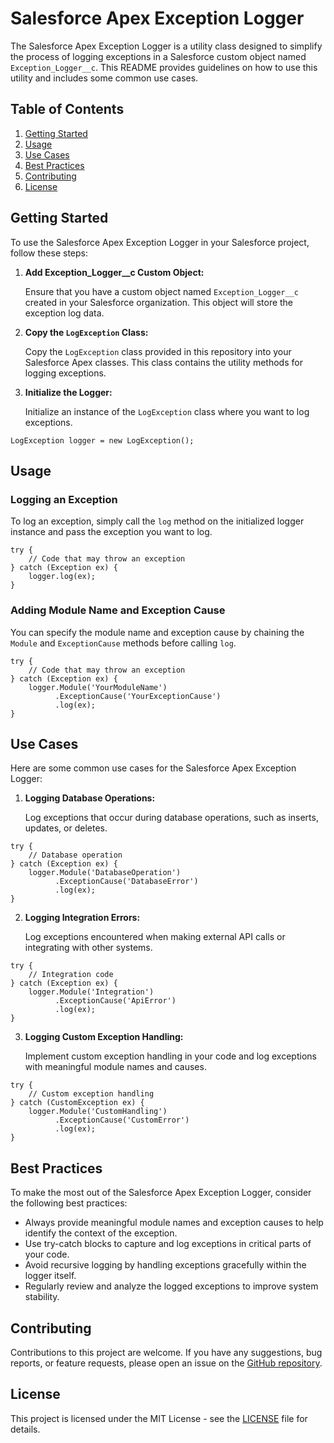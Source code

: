 # Salesforce Apex Exception Logger

The Salesforce Apex Exception Logger is a utility class designed to simplify the process of logging exceptions in a Salesforce custom object named `Exception_Logger__c`. This README provides guidelines on how to use this utility and includes some common use cases.

## Table of Contents
1. [Getting Started](#getting-started)
2. [Usage](#usage)
3. [Use Cases](#use-cases)
4. [Best Practices](#best-practices)
5. [Contributing](#contributing)
6. [License](#license)

## Getting Started

To use the Salesforce Apex Exception Logger in your Salesforce project, follow these steps:

1. **Add Exception_Logger__c Custom Object:**

   Ensure that you have a custom object named `Exception_Logger__c` created in your Salesforce organization. This object will store the exception log data.

2. **Copy the `LogException` Class:**

   Copy the `LogException` class provided in this repository into your Salesforce Apex classes. This class contains the utility methods for logging exceptions.

3. **Initialize the Logger:**

   Initialize an instance of the `LogException` class where you want to log exceptions.

```apex
LogException logger = new LogException();
```

## Usage

### Logging an Exception

To log an exception, simply call the `log` method on the initialized logger instance and pass the exception you want to log.

```apex
try {
    // Code that may throw an exception
} catch (Exception ex) {
    logger.log(ex);
}
```

### Adding Module Name and Exception Cause

You can specify the module name and exception cause by chaining the `Module` and `ExceptionCause` methods before calling `log`.

```apex
try {
    // Code that may throw an exception
} catch (Exception ex) {
    logger.Module('YourModuleName')
          .ExceptionCause('YourExceptionCause')
          .log(ex);
}
```

## Use Cases

Here are some common use cases for the Salesforce Apex Exception Logger:

1. **Logging Database Operations:**

   Log exceptions that occur during database operations, such as inserts, updates, or deletes.

```apex
try {
    // Database operation
} catch (Exception ex) {
    logger.Module('DatabaseOperation')
          .ExceptionCause('DatabaseError')
          .log(ex);
}
```

2. **Logging Integration Errors:**

   Log exceptions encountered when making external API calls or integrating with other systems.

```apex
try {
    // Integration code
} catch (Exception ex) {
    logger.Module('Integration')
          .ExceptionCause('ApiError')
          .log(ex);
}
```

3. **Logging Custom Exception Handling:**

   Implement custom exception handling in your code and log exceptions with meaningful module names and causes.

```apex
try {
    // Custom exception handling
} catch (CustomException ex) {
    logger.Module('CustomHandling')
          .ExceptionCause('CustomError')
          .log(ex);
}
```

## Best Practices

To make the most out of the Salesforce Apex Exception Logger, consider the following best practices:

- Always provide meaningful module names and exception causes to help identify the context of the exception.
- Use try-catch blocks to capture and log exceptions in critical parts of your code.
- Avoid recursive logging by handling exceptions gracefully within the logger itself.
- Regularly review and analyze the logged exceptions to improve system stability.

## Contributing

Contributions to this project are welcome. If you have any suggestions, bug reports, or feature requests, please open an issue on the [GitHub repository](https://github.com/your-repo-link).

## License

This project is licensed under the MIT License - see the [LICENSE](LICENSE) file for details.

